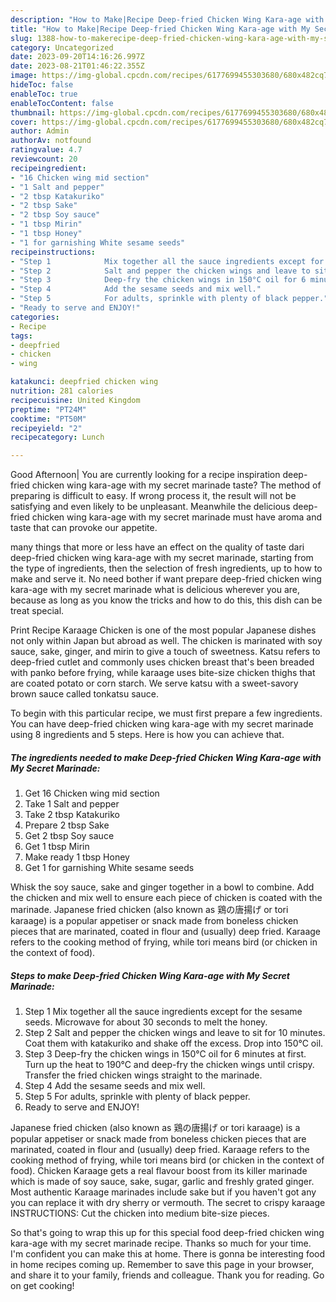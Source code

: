 ```yaml
---
description: "How to Make|Recipe Deep-fried Chicken Wing Kara-age with My Secret Marinade {That is Simple"
title: "How to Make|Recipe Deep-fried Chicken Wing Kara-age with My Secret Marinade {That is Simple"
slug: 1388-how-to-makerecipe-deep-fried-chicken-wing-kara-age-with-my-secret-marinade-that-is-simple
category: Uncategorized
date: 2023-09-20T14:16:26.997Z
date: 2023-08-21T01:46:22.355Z
image: https://img-global.cpcdn.com/recipes/6177699455303680/680x482cq70/deep-fried-chicken-wing-kara-age-with-my-secret-marinade-recipe-main-photo.jpg
hideToc: false
enableToc: true
enableTocContent: false
thumbnail: https://img-global.cpcdn.com/recipes/6177699455303680/680x482cq70/deep-fried-chicken-wing-kara-age-with-my-secret-marinade-recipe-main-photo.jpg
cover: https://img-global.cpcdn.com/recipes/6177699455303680/680x482cq70/deep-fried-chicken-wing-kara-age-with-my-secret-marinade-recipe-main-photo.jpg
author: Admin
authorAv: notfound
ratingvalue: 4.7
reviewcount: 20
recipeingredient:
- "16 Chicken wing mid section"
- "1 Salt and pepper"
- "2 tbsp Katakuriko"
- "2 tbsp Sake"
- "2 tbsp Soy sauce"
- "1 tbsp Mirin"
- "1 tbsp Honey"
- "1 for garnishing White sesame seeds"
recipeinstructions:
- "Step 1            Mix together all the sauce ingredients except for the sesame seeds. Microwave for about 30 seconds to melt the honey."
- "Step 2            Salt and pepper the chicken wings and leave to sit for 10 minutes. Coat them with katakuriko and shake off the excess. Drop into 150°C oil."
- "Step 3            Deep-fry the chicken wings in 150°C oil for 6 minutes at first. Turn up the heat to 190°C and deep-fry the chicken wings until crispy. Transfer the fried chicken wings straight to the marinade."
- "Step 4            Add the sesame seeds and mix well."
- "Step 5            For adults, sprinkle with plenty of black pepper."
- "Ready to serve and ENJOY!"
categories:
- Recipe
tags:
- deepfried
- chicken
- wing

katakunci: deepfried chicken wing 
nutrition: 281 calories
recipecuisine: United Kingdom
preptime: "PT24M"
cooktime: "PT50M"
recipeyield: "2"
recipecategory: Lunch

---
```



Good Afternoon| You are currently looking for a recipe inspiration deep-fried chicken wing kara-age with my secret marinade taste? The method of preparing is difficult to easy. If wrong process it, the result will not be satisfying and even likely to be unpleasant. Meanwhile the delicious deep-fried chicken wing kara-age with my secret marinade must have aroma and taste that can provoke our appetite.






many things that more or less have an effect on the quality of taste dari deep-fried chicken wing kara-age with my secret marinade, starting from the type of ingredients, then the selection of fresh ingredients, up to how to make and serve it. No need bother if want prepare deep-fried chicken wing kara-age with my secret marinade what is delicious wherever you are, because as long as you know the tricks and how to do this, this dish can be treat special.


Print Recipe Karaage Chicken is one of the most popular Japanese dishes not only within Japan but abroad as well. The chicken is marinated with soy sauce, sake, ginger, and mirin to give a touch of sweetness. Katsu refers to deep-fried cutlet and commonly uses chicken breast that&#39;s been breaded with panko before frying, while karaage uses bite-size chicken thighs that are coated potato or corn starch. We serve katsu with a sweet-savory brown sauce called tonkatsu sauce.


To begin with this particular recipe, we must first prepare a few ingredients. You can have deep-fried chicken wing kara-age with my secret marinade using 8 ingredients and 5 steps. Here is how you can achieve that.

<!--inarticleads1-->

##### The ingredients needed to make Deep-fried Chicken Wing Kara-age with My Secret Marinade:

1. Get 16 Chicken wing mid section
1. Take 1 Salt and pepper
1. Take 2 tbsp Katakuriko
1. Prepare 2 tbsp Sake
1. Get 2 tbsp Soy sauce
1. Get 1 tbsp Mirin
1. Make ready 1 tbsp Honey
1. Get 1 for garnishing White sesame seeds


Whisk the soy sauce, sake and ginger together in a bowl to combine. Add the chicken and mix well to ensure each piece of chicken is coated with the marinade. Japanese fried chicken (also known as 鶏の唐揚げ or tori karaage) is a popular appetiser or snack made from boneless chicken pieces that are marinated, coated in flour and (usually) deep fried. Karaage refers to the cooking method of frying, while tori means bird (or chicken in the context of food). 

<!--inarticleads2-->

##### Steps to make Deep-fried Chicken Wing Kara-age with My Secret Marinade:

1. Step 1            Mix together all the sauce ingredients except for the sesame seeds. Microwave for about 30 seconds to melt the honey.
1. Step 2            Salt and pepper the chicken wings and leave to sit for 10 minutes. Coat them with katakuriko and shake off the excess. Drop into 150°C oil.
1. Step 3            Deep-fry the chicken wings in 150°C oil for 6 minutes at first. Turn up the heat to 190°C and deep-fry the chicken wings until crispy. Transfer the fried chicken wings straight to the marinade.
1. Step 4            Add the sesame seeds and mix well.
1. Step 5            For adults, sprinkle with plenty of black pepper.
1. Ready to serve and ENJOY!

Japanese fried chicken (also known as 鶏の唐揚げ or tori karaage) is a popular appetiser or snack made from boneless chicken pieces that are marinated, coated in flour and (usually) deep fried. Karaage refers to the cooking method of frying, while tori means bird (or chicken in the context of food). Chicken Karaage gets a real flavour boost from its killer marinade which is made of soy sauce, sake, sugar, garlic and freshly grated ginger. Most authentic Karaage marinades include sake but if you haven&#39;t got any you can replace it with dry sherry or vermouth. The secret to crispy karaage INSTRUCTIONS: Cut the chicken into medium bite-size pieces. 

So that's going to wrap this up for this special food deep-fried chicken wing kara-age with my secret marinade recipe. Thanks so much for your time. I'm confident you can make this at home. There is gonna be interesting food in home recipes coming up. Remember to save this page in your browser, and share it to your family, friends and colleague. Thank you for reading. Go on get cooking!
